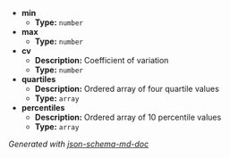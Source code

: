  - <b id="#/properties/min">min</b>
	 - **Type:** `number`
 - <b id="#/properties/max">max</b>
	 - **Type:** `number`
 - <b id="#/properties/cv">cv</b>
	 - **Description:** Coefficient of variation
	 - **Type:** `number`
 - <b id="#/properties/quartiles">quartiles</b>
	 - **Description:** Ordered array of four quartile values
	 - **Type:** `array`
 - <b id="#/properties/percentiles">percentiles</b>
	 - **Description:** Ordered array of 10 percentile values
	 - **Type:** `array`

_Generated with [json-schema-md-doc](https://brianwendt.github.io/json-schema-md-doc/)_